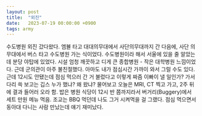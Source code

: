 ```yaml
---
layout: post
title:  "외진"
date:   2023-07-19 00:00:00 +0900
tags: army
---
```

수도병원 외진 갔다왔다. 엠뷸 타고 대대의무대에서 사단의무대까지 간 다음에, 사단 의무대에서 버스 타고 수도병원 가는 식이었다. 수도병원이라 해서 서울에 있을 줄 알았는데 분당 야탑에 있었다. 시설 엄청 깨끗하고 디게 큰 종합병원 - 작은 대학병원 느낌이었다. 근데 군의관이 아주 불친절했다. 아마도 내가 점심시간 가까이 와서 그럴 수도 있다. 근데 12시도 안됐는데 점심 먹으러 간 거 불렀다고 이렇게 짜즘 이빠이 낼 일인가? 가서 다리 쓱 보고는 깁스 누가 했냐? 왜 왔냐? 물어보고 오늘은 MRI, CT 찍고 가고, 2주 뒤에 결과 들어러 오라 함. 밥은 병원 식당이 12시 반 쯤까지라서 버거리(Buggery)에서 세트 만원 메뉴 먹음. 조교는 BBQ 먹던데 나도 그거 시켜먹을 걸 그랬다. 점심 먹으면서 동아대 다니는 사람 만났는데 얘기 재미났다.